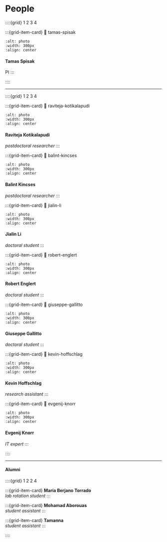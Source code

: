 # People

::::{grid} 1 2 3 4

:::{grid-item-card}
:link: tamas-spisak
```{image} figures/tamas-spisak.*
:alt: photo
:width: 300px
:align: center
```
#### Tamas Spisak
PI
:::

::::

---------------------------

::::{grid} 1 2 3 4

:::{grid-item-card}
:link: raviteja-kotikalapudi
```{image} figures/raviteja-kotikalapudi.*
:alt: photo
:width: 300px
:align: center
```
#### Raviteja Kotikalapudi
*postdoctoral researcher*
:::


:::{grid-item-card}
:link: balint-kincses
```{image} figures/balint-kincses.*
:alt: photo
:width: 300px
:align: center
```
#### Balint Kincses
*postdoctoral researcher*
:::


:::{grid-item-card}
:link: jialin-li
```{image} figures/jialin-li.*
:alt: photo
:width: 300px
:align: center
```
#### Jialin Li
*doctoral student*
:::


:::{grid-item-card}
:link: robert-englert
```{image} figures/robert-englert.*
:alt: photo
:width: 300px
:align: center
```
#### Robert Englert
*doctoral student*
:::


:::{grid-item-card}
:link: giuseppe-gallitto
```{image} figures/giuseppe-gallitto.*
:alt: photo
:width: 300px
:align: center
```
#### Giuseppe Gallitto
*doctoral student*
:::


:::{grid-item-card}
:link: kevin-hoffschlag
```{image} figures/kevin-hoffschlag.*
:alt: photo
:width: 300px
:align: center
```
#### Kevin Hoffschlag 
*research assistant*
:::


:::{grid-item-card}
:link: evgenij-knorr
```{image} figures/evgenij-knorr.*
:alt: photo
:width: 300px
:align: center
```
#### Evgenij Knorr 
*IT expert*
:::


::::

---------------------------
#### Alumni

::::{grid} 1 2 2 4

:::{grid-item-card}
**María Berjano Torrado** \
*lab rotation student*
:::

:::{grid-item-card}
**Mohamad Aborouas** \
*student assistant*
:::

:::{grid-item-card}
**Tamanna** \
*student assistant*
:::

::::
